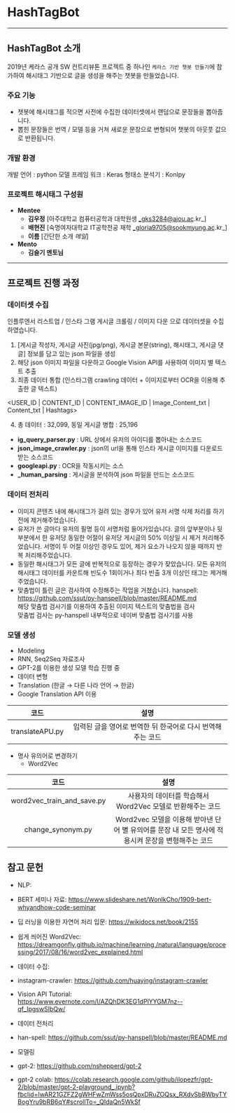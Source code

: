 # HashTagBot

---

## HashTagBot 소개
2019년 케라스 공개 SW 컨트리뷰톤 프로젝트 중 하나인 `케라스 기반 챗봇 만들기`에 참가하여  해시태그 기반으로 글을 생성을 해주는 챗봇을 만들었습니다.

### 주요 기능
 * 챗봇에 해시태그를 적으면 사전에 수집한 데이터셋에서 랜덤으로 문장들을 뽑아줍니다.
 * 뽑힌 문장들은 번역 / 모델 등을 거쳐 새로운 문장으로 변형되어 챗봇의 아웃풋 값으로 반환됩니다.
 
### 개발 환경
개발 언어 : python
모델 프레임 워크 : Keras
형태소 분석기 : Konlpy


 ### 프로젝트 해시태그 구성원
*	__Mentee__ 
    *	__김우정__ [아주대학교 컴퓨터공학과 대학원생  _gks3284@ajou.ac.kr_]
    * __배현진__ [숙명여자대학교 IT공학전공 재학 _gloria9705@sookmyung.ac.kr_]
    * __이름__ [간단한 소개 _메일_]    
 *	__Mento__ 
    *	__김슬기 멘토님__ 
    
---

## 프로젝트 진행 과정

### 데이터셋 수집 
인플루엔서 리스트업 / 인스타 그램 게시글 크롤링 / 이미지 다운 으로 데이터셋을 수집하였습니다.

1. [게시글 작성자, 게시글 사진(jpg/png), 게시글 본문(string), 해시태그, 게시글 댓글] 정보를 담고 있는 json 파일을 생성
2. 해당 json 이미지 파일을 다운하고 Google Vision API를 사용하여 이미지 별 텍스트 추출
3. 최종 데이터 통합 (인스타그램 crawling 데이터 + 이미지로부터 OCR을 이용해 추출한 글 텍스트)

<USER_ID | CONTENT_ID | CONTENT_IMAGE_ID | Image_Content_txt | Content_txt | Hashtags>

4. 총 데이터 : 32,099, 동일 게시글 병합 : 25,196

* **ig_query_parser.py**
 : URL 상에서 유저의 아이디를 뽑아내는 소스코드
* **json_image_crawler.py**
 : json의 url을 통해 인스타 게시글 이미지를 다운로드 받는 소스코드
* **googleapi.py**
 : OCR을 작동시키는 소스
* **_human_parsing**
 : 게시글을 분석하여 json 파일을 만드는 소스코드

###  데이터 전처리 
* 이미지 콘텐츠 내에 해시태그가 걸려 있는 경우가 있어 유저 서명 삭제 처리를 하기 전에 제거해주었습니다.
* 유저가 쓴 글마다 유저의 필명 등이 서명처럼 들어가있습니다. 글의 앞부분이나 뒷부분에서 한 유저당 동일한 어절이 유저당 게시글의 50% 이상일 시 제거 처리해주었습니다. 서명이 두 어절 이상인 경우도 있어, 제거 요소가 나오지 않을 때까지 반복 처리해주었습니다.
* 동일한 해시태그가 모든 글에 반복적으로 등장하는 경우가 잦았습니다. 모든 유저의 해시태그 데이터를 카운트해 빈도수 1회이거나 최다 빈출 3개 이상인 태그는 제거해주었습니다.
* 맞춤법이 틀린 글은 검사하여 수정해주는 작업을 거쳤습니다. 
hanspell: https://github.com/ssut/py-hanspell/blob/master/README.md<br>
해당 맞춤법 검사기를 이용하여 추출된 이미지 텍스트의 맞춤법을 검사 <br>
맞춤법 검사는 py-hanspell 내부적으로 네이버 맞춤법 검사기를 사용


### 모델 생성
* Modeling
* RNN, Seq2Seq 자료조사
* GPT-2를 이용한 생성 모델 학습 진행 중
* 데이터 변형 
* Translation (한글 →  다른 나라 언어 →  한글)
* Google Translation API 이용

|코드|설명|
|:--------:|:--------:|
|translateAPU.py|입력된 글을 영어로 번역한 뒤 한국어로 다시 번역해주는 코드|


* 명사 유의어로 변경하기 
    * Word2Vec

|코드|설명|
|:--------:|:--------:|
|word2vec_train_and_save.py|사용자의 데이터를 학습해서 Word2Vec 모델로 반환해주는 코드|
|change_synonym.py|Word2vec 모델을 이용해 받아낸 단어 별 유의어를 문장 내 모든 명사에 적용시켜 문장을 변형해주는 코드|

## 참고 문헌

* NLP:
* BERT 세미나 자료: <https://www.slideshare.net/WonIkCho/1909-bert-whyandhow-code-seminar>
* 딥 러닝을 이용한 자연어 처리 입문: <https://wikidocs.net/book/2155>
* 쉽게 씌어진 Word2Vec: <https://dreamgonfly.github.io/machine/learning,/natural/language/processing/2017/08/16/word2vec_explained.html>


* 데이터 수집:
* instagram-crawler: <https://github.com/huaying/instagram-crawler>
* Vision API Tutorial: <https://www.evernote.com/l/AZQhDK3EG1dPlYYGM7nz--qf_IpgswSIbQw/>

* 데이터 전처리
* han-spell: <https://github.com/ssut/py-hanspell/blob/master/README.md>

* 모델링
* gpt-2: <https://github.com/nshepperd/gpt-2>
* gpt-2 colab: <https://colab.research.google.com/github/ilopezfr/gpt-2/blob/master/gpt-2-playground_.ipynb?fbclid=IwAR21GZFZ2gWHFwZmWss5osQpxDRuZOQsx_RXdvSbBWbyTYBogYru9bRB6qY#scrollTo=_QIdaQn5WkSf>
